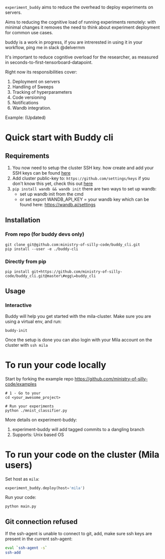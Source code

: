 `experiment_buddy` aims to reduce the overhead to deploy experiments on servers.

Aims to reducing the cognitive load of running experiments remotely: with minimal changes it removes the need to think about experiment deployment for common use cases.

buddy is a work in progress, if you are intrerested in using it in your workflow, ping me in slack @delvermm

It's important to reduce cognitive overload for the researcher, as measured in seconds-to-first-tensorboard-datapoint.

Right now its responsibilities cover:
1. Deployment on servers
1. Handling of Sweeps
1. Tracking of hyperparameters
1. Code versioning
1. Notifications
1. Wandb integration.

Example: (Updated)

# Quick start with Buddy cli

## Requirements

1. You now need to setup the cluster SSH key. how create and add your SSH keys can be found [here](https://docs.github.com/en/free-pro-team@latest/github/authenticating-to-github/adding-a-new-ssh-key-to-your-github-account) 
1. Add cluster public-key to: `https://github.com/settings/keys` if you don't know this yet, check this out [here](https://docs.github.com/en/free-pro-team@latest/github/authenticating-to-github/adding-a-new-ssh-key-to-your-github-account)
1. `pip install wandb && wandb init` there are two ways to set up wandb: 
    - set up wandb init from the cmd
    - or set export  WANDB_API_KEY = your wandb key which can be found here: https://wandb.ai/settings


## Installation
### From repo (for buddy devs only)
```shell
git clone git@github.com:ministry-of-silly-code/buddy_cli.git
pip install --user -e ./buddy-cli
```

### Directly from pip
```shell
pip install git+https://github.com/ministry-of-silly-code/buddy_cli.git@master\#egg\=buddy_cli
```

## Usage
### Interactive
Buddy will help you get started with the mila-cluster. Make sure you are using a virtual env, and run:
```shell
buddy-init
```
Once the setup is done you can also login with your Mila account on the cluster with `ssh mila`

# To run your code locally

Start by forking the example repo https://github.com/ministry-of-silly-code/examples

```shell
# 1 - Go to your 
cd <your_awesome_project>

# Run your experiments
python ./mnist_classifier.py
```

More details on experiment-buddy:
1. experiment-buddy will add tagged commits to a dangling branch 
2. Supports: Unix based OS

# To run your code on the cluster (Mila users)
Set host as `mila`:
```python
experiment_buddy.deploy(host='mila')
```
Run your code:
```shell
python main.py
```
## Git connection refused
If the ssh-agent is unable to connect to git, add, make sure ssh keys are present in the current ssh-agent:
```bash
eval `ssh-agent -s`
ssh-add
```